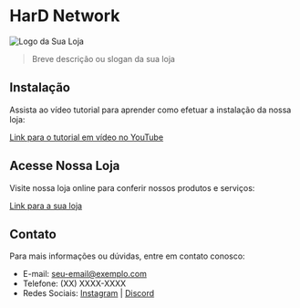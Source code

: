 # HarD Network

![Logo da Sua Loja](https://media.discordapp.net/attachments/496107340173410304/742828028027076647/HarD_512x512_loop.gif?width=468&height=468)

> Breve descrição ou slogan da sua loja

## Instalação

Assista ao vídeo tutorial para aprender como efetuar a instalação da nossa loja:

[Link para o tutorial em vídeo no YouTube](https://www.youtube.com/watch?v=YzrTvPT0YTQ)

## Acesse Nossa Loja

Visite nossa loja online para conferir nossos produtos e serviços:

[Link para a sua loja](https://hardnetwork.com.br)

## Contato

Para mais informações ou dúvidas, entre em contato conosco:

- E-mail: seu-email@exemplo.com
- Telefone: (XX) XXXX-XXXX
- Redes Sociais: [Instagram](https://instagram.com/hard.network/) | [Discord](https://discord.gg/UhRJkPj9d4)
